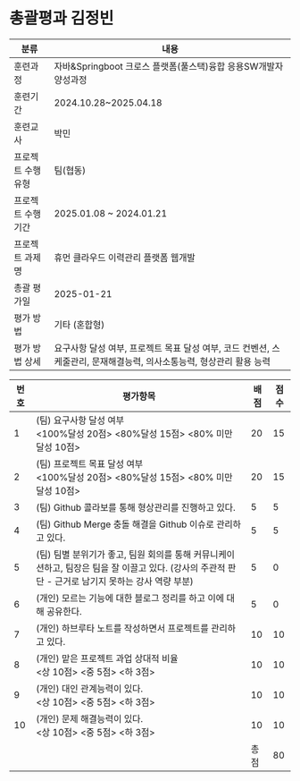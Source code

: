 # 총괄평과 김정빈

| 분류         | 내용                                                                   |
| ---------- | -------------------------------------------------------------------- |
| 훈련과정       | 자바&Springboot 크로스 플랫폼(풀스택)융합 응용SW개발자 양성과정                            |
| 훈련기간       | 2024.10.28~2025.04.18                                                |
| 훈련교사       | 박민                                                                   |
| 프로젝트 수행 유형 | 팀(협동)                                                                |
| 프로젝트 수행기간  | 2025.01.08 ~ 2024.01.21                                              |
| 프로젝트 과제명   | 휴먼 클라우드 이력관리 플랫폼 웹개발                                                 |
| 총괄 평가일     | 2025-01-21                                                           |
| 평가 방법      | 기타 (혼합형)                                                             |
| 평가 방법 상세   | 요구사항 달성 여부, 프로젝트 목표 달성 여부, 코드 컨벤션, 스케줄관리, 문재해결능력, 의사소통능력, 형상관리 활용 능력 |

| 번호  | 평가항목                                                                                     | 배점  | 점수  |
| --- | ---------------------------------------------------------------------------------------- | --- | --- |
| 1   | (팀) 요구사항 달성 여부<br><100%달성 20점> <80%달성 15점> <80% 미만 달성 10점>                               | 20  | 15  |
| 2   | (팀) 프로젝트 목표 달성 여부<br><100%달성 20점> <80%달성 15점> <80% 미만 달성 10점>                            | 20  | 15  |
| 3   | (팀) Github 콜라보를 통해 형상관리를 진행하고 있다.                                                        | 5   | 5   |
| 4   | (팀) Github Merge 충돌 해결을 Github 이슈로 관리하고 있다.                                              | 5   | 5   |
| 5   | (팀) 팀별 분위기가 좋고, 팀원 회의를 통해 커뮤니케이션하고, 팀장은 팀을 잘 이끌고 있다. (강사의 주관적 판단 - 근거로 남기지 못하는 강사 역량 부분) | 5   | 0   |
| 6   | (개인) 모르는 기능에 대한 블로그 정리를 하고 이에 대해 공유한다.                                                   | 5   | 0   |
| 7   | (개인) 하브루타 노트를 작성하면서 프로젝트를 관리하고 있다.                                                       | 10  | 10  |
| 8   | (개인) 맡은 프로젝트 과업 상대적 비율<br><상 10점> <중 5점> <하 3점>                                          | 10  | 10  |
| 9   | (개인) 대인 관계능력이 있다.<br><상 10점> <중 5점> <하 3점>                                               | 10  | 10  |
| 10  | (개인) 문제 해결능력이 있다.<br><상 10점> <중 5점> <하 3점>                                               | 10  | 10  |
|     |                                                                                          | 총점  | 80  |
